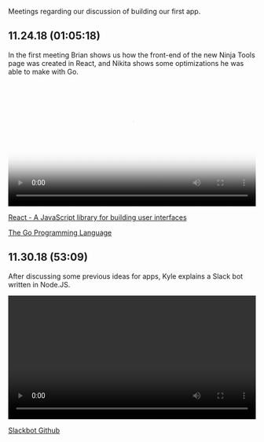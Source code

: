Meetings regarding our discussion of building our first app.

11.24.18 (01:05:18)
-------------------

In the first meeting Brian shows us how the front-end of the new Ninja Tools page was created in React, and Nikita shows some optimizations he was able to make with Go.

<!--kg-card-begin: html--> <video controls src="https://webbhost.net/env/cn/v/AppProject-111218.mp4" type="video/mp4" width="100%" poster="https://codenoobs.club/content/images/2018/12/112418thumb.png"> <p>Your browser doesn't support HTML5 video. Here is a <a href="https://webbhost.net/env/cn/v/AppProject-111218.mp4">link to the video</a> instead.</p> </video> <!--kg-card-end: html-->

[React - A JavaScript library for building user interfaces](https://reactjs.org)

[The Go Programming Language](https://golang.org/)

11.30.18 (53:09)
----------------

After discussing some previous ideas for apps, Kyle explains a Slack bot written in Node.JS.

<!--kg-card-begin: html--> <video controls src="https://webbhost.net/env/cn/v/AppProject-113018.mp4" type="video/mp4" width="100%"> <p>Your browser doesn't support HTML5 video. Here is a <a href="https://webbhost.net/env/cn/v/AppProject-113018.mp4">link to the video</a> instead.</p> </video> <!--kg-card-end: html-->

[Slackbot Github](https://github.com/code-noobs/slackbot)